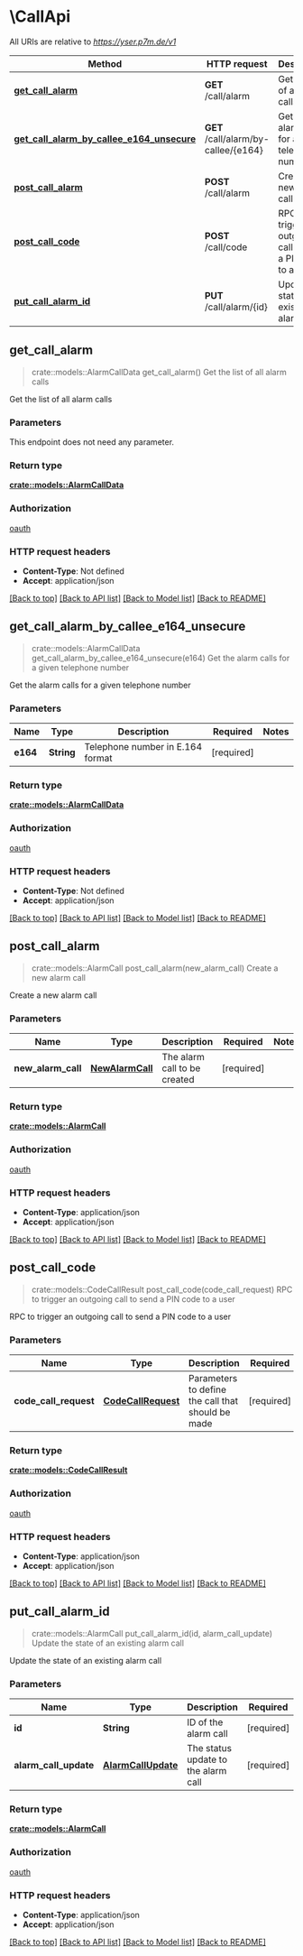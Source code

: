 # \CallApi

All URIs are relative to *https://yser.p7m.de/v1*

Method | HTTP request | Description
------------- | ------------- | -------------
[**get_call_alarm**](CallApi.md#get_call_alarm) | **GET** /call/alarm | Get the list of all alarm calls
[**get_call_alarm_by_callee_e164_unsecure**](CallApi.md#get_call_alarm_by_callee_e164_unsecure) | **GET** /call/alarm/by-callee/{e164} | Get the alarm calls for a given telephone number
[**post_call_alarm**](CallApi.md#post_call_alarm) | **POST** /call/alarm | Create a new alarm call
[**post_call_code**](CallApi.md#post_call_code) | **POST** /call/code | RPC to trigger an outgoing call to send a PIN code to a user
[**put_call_alarm_id**](CallApi.md#put_call_alarm_id) | **PUT** /call/alarm/{id} | Update the state of an existing alarm call



## get_call_alarm

> crate::models::AlarmCallData get_call_alarm()
Get the list of all alarm calls

Get the list of all alarm calls

### Parameters

This endpoint does not need any parameter.

### Return type

[**crate::models::AlarmCallData**](AlarmCallData.md)

### Authorization

[oauth](../README.md#oauth)

### HTTP request headers

- **Content-Type**: Not defined
- **Accept**: application/json

[[Back to top]](#) [[Back to API list]](../README.md#documentation-for-api-endpoints) [[Back to Model list]](../README.md#documentation-for-models) [[Back to README]](../README.md)


## get_call_alarm_by_callee_e164_unsecure

> crate::models::AlarmCallData get_call_alarm_by_callee_e164_unsecure(e164)
Get the alarm calls for a given telephone number

Get the alarm calls for a given telephone number

### Parameters


Name | Type | Description  | Required | Notes
------------- | ------------- | ------------- | ------------- | -------------
**e164** | **String** | Telephone number in E.164 format | [required] |

### Return type

[**crate::models::AlarmCallData**](AlarmCallData.md)

### Authorization

[oauth](../README.md#oauth)

### HTTP request headers

- **Content-Type**: Not defined
- **Accept**: application/json

[[Back to top]](#) [[Back to API list]](../README.md#documentation-for-api-endpoints) [[Back to Model list]](../README.md#documentation-for-models) [[Back to README]](../README.md)


## post_call_alarm

> crate::models::AlarmCall post_call_alarm(new_alarm_call)
Create a new alarm call

Create a new alarm call

### Parameters


Name | Type | Description  | Required | Notes
------------- | ------------- | ------------- | ------------- | -------------
**new_alarm_call** | [**NewAlarmCall**](NewAlarmCall.md) | The alarm call to be created | [required] |

### Return type

[**crate::models::AlarmCall**](AlarmCall.md)

### Authorization

[oauth](../README.md#oauth)

### HTTP request headers

- **Content-Type**: application/json
- **Accept**: application/json

[[Back to top]](#) [[Back to API list]](../README.md#documentation-for-api-endpoints) [[Back to Model list]](../README.md#documentation-for-models) [[Back to README]](../README.md)


## post_call_code

> crate::models::CodeCallResult post_call_code(code_call_request)
RPC to trigger an outgoing call to send a PIN code to a user

RPC to trigger an outgoing call to send a PIN code to a user

### Parameters


Name | Type | Description  | Required | Notes
------------- | ------------- | ------------- | ------------- | -------------
**code_call_request** | [**CodeCallRequest**](CodeCallRequest.md) | Parameters to define the call that should be made | [required] |

### Return type

[**crate::models::CodeCallResult**](CodeCallResult.md)

### Authorization

[oauth](../README.md#oauth)

### HTTP request headers

- **Content-Type**: application/json
- **Accept**: application/json

[[Back to top]](#) [[Back to API list]](../README.md#documentation-for-api-endpoints) [[Back to Model list]](../README.md#documentation-for-models) [[Back to README]](../README.md)


## put_call_alarm_id

> crate::models::AlarmCall put_call_alarm_id(id, alarm_call_update)
Update the state of an existing alarm call

Update the state of an existing alarm call

### Parameters


Name | Type | Description  | Required | Notes
------------- | ------------- | ------------- | ------------- | -------------
**id** | **String** | ID of the alarm call | [required] |
**alarm_call_update** | [**AlarmCallUpdate**](AlarmCallUpdate.md) | The status update to the alarm call | [required] |

### Return type

[**crate::models::AlarmCall**](AlarmCall.md)

### Authorization

[oauth](../README.md#oauth)

### HTTP request headers

- **Content-Type**: application/json
- **Accept**: application/json

[[Back to top]](#) [[Back to API list]](../README.md#documentation-for-api-endpoints) [[Back to Model list]](../README.md#documentation-for-models) [[Back to README]](../README.md)

